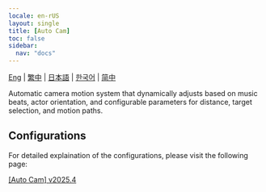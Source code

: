 ```yaml
---
locale: en-rUS
layout: single
title: [Auto Cam]
toc: false
sidebar:
  nav: "docs"
---
```

[Eng](/dancexr/features/auto_cam) | [繁中](/tw/dancexr/features/auto_cam) | [日本語](/jp/dancexr/features/auto_cam) | [한국어](/kr/dancexr/features/auto_cam) | [简中](/zh/dancexr/features/auto_cam)

Automatic camera motion system that dynamically adjusts based on music beats, actor orientation, and configurable parameters for distance, target selection, and motion paths.

## Configurations

For detailed explaination of the configurations, please visit the following page:

[[Auto Cam] v2025.4](/dancexr/menu/2025.4/motion/auto_cam)


